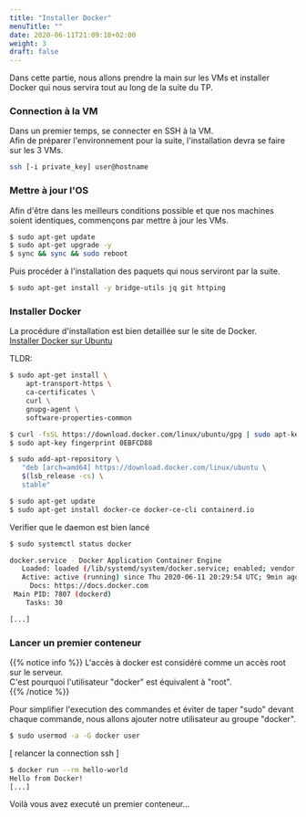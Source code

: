 ```yaml
---
title: "Installer Docker"
menuTitle: ""
date: 2020-06-11T21:09:18+02:00
weight: 3
draft: false
---
```


Dans cette partie, nous allons prendre la main sur les VMs et installer Docker qui nous servira tout au long de la suite du TP.

### Connection à la VM

Dans un premier temps, se connecter en SSH à la VM.  
Afin de préparer l'environnement pour la suite, l'installation devra se faire sur les 3 VMs.

```bash
ssh [-i private_key] user@hostname
```

### Mettre à jour l'OS

Afin d'être dans les meilleurs conditions possible et que nos machines soient identiques, commençons par mettre à jour les VMs.
```bash
$ sudo apt-get update
$ sudo apt-get upgrade -y
$ sync && sync && sudo reboot
```
Puis procéder à l'installation des paquets qui nous serviront par la suite.
```bash
$ sudo apt-get install -y bridge-utils jq git httping
```

### Installer Docker

La procédure d'installation est bien detaillée sur le site de Docker.  
[Installer Docker sur Ubuntu](https://docs.docker.com/engine/install/ubuntu/)


TLDR:  
```bash
$ sudo apt-get install \
    apt-transport-https \
    ca-certificates \
    curl \
    gnupg-agent \
    software-properties-common

$ curl -fsSL https://download.docker.com/linux/ubuntu/gpg | sudo apt-key add -
$ sudo apt-key fingerprint 0EBFCD88

$ sudo add-apt-repository \
   "deb [arch=amd64] https://download.docker.com/linux/ubuntu \
   $(lsb_release -cs) \
   stable"

$ sudo apt-get update
$ sudo apt-get install docker-ce docker-ce-cli containerd.io
```

Verifier que le daemon est bien lancé

```bash
$ sudo systemctl status docker

docker.service - Docker Application Container Engine
   Loaded: loaded (/lib/systemd/system/docker.service; enabled; vendor preset: enabled)
   Active: active (running) since Thu 2020-06-11 20:29:54 UTC; 9min ago
     Docs: https://docs.docker.com
 Main PID: 7807 (dockerd)
    Tasks: 30

[...]
```

### Lancer un premier conteneur

{{% notice info %}}
L'accès à docker est considéré comme un accès root sur le serveur.  
C'est pourquoi l'utilisateur "docker" est équivalent à "root".  
{{% /notice %}}

Pour simplifier l'execution des commandes et éviter de taper "sudo" devant chaque commande, nous allons ajouter notre utilisateur au groupe "docker".
```bash
$ sudo usermod -a -G docker user
```

[ relancer la connection ssh ]


```bash
$ docker run --rm hello-world
Hello from Docker!
[...]
```

Voilà vous avez executé un premier conteneur...
